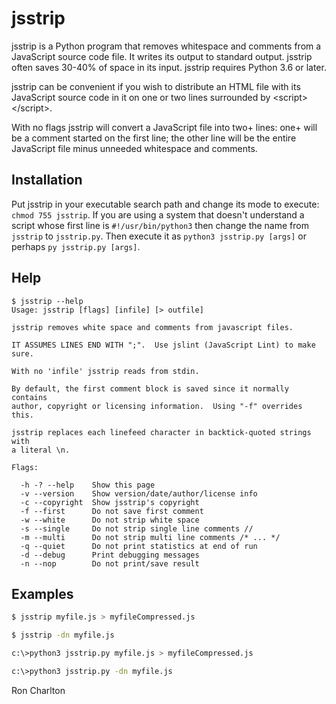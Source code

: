 <!-- title: jsstrip Read Me -->
<!-- $Id: README.md,v 1.7 2024-08-30 19:22:32-04 ron Exp $ -->

# jsstrip

jsstrip is a Python program that removes whitespace and comments from
a JavaScript source code file. It writes its output to standard output.
jsstrip often saves 30-40% of space in its input. jsstrip requires
Python 3.6 or later.

jsstrip can be convenient if you wish to distribute an HTML file with its
JavaScript source code in it on one or two lines surrounded by
\<script\>\</script\>.

With no flags jsstrip will convert a JavaScript file into two+ lines:
one+ will be a comment started on the first line; the other line will be
the entire JavaScript file minus unneeded whitespace and comments.

## Installation

Put jsstrip in your executable search path and change its mode to execute:
`chmod 755 jsstrip`. If you are using a system that doesn't understand
a script whose first line is
`#!/usr/bin/python3` then change the name from `jsstrip` to `jsstrip.py`.
Then execute it as `python3 jsstrip.py [args]`
or perhaps `py jsstrip.py [args]`.

## Help

```text
$ jsstrip --help
Usage: jsstrip [flags] [infile] [> outfile]

jsstrip removes white space and comments from javascript files.

IT ASSUMES LINES END WITH ";".  Use jslint (JavaScript Lint) to make sure.

With no 'infile' jsstrip reads from stdin.

By default, the first comment block is saved since it normally contains
author, copyright or licensing information.  Using "-f" overrides this.

jsstrip replaces each linefeed character in backtick-quoted strings with
a literal \n.

Flags:

  -h -? --help    Show this page
  -v --version    Show version/date/author/license info
  -c --copyright  Show jsstrip's copyright
  -f --first      Do not save first comment
  -w --white      Do not strip white space
  -s --single     Do not strip single line comments //
  -m --multi      Do not strip multi line comments /* ... */
  -q --quiet      Do not print statistics at end of run
  -d --debug      Print debugging messages
  -n --nop        Do not print/save result
```

## Examples

```sh
$ jsstrip myfile.js > myfileCompressed.js

$ jsstrip -dn myfile.js

c:\>python3 jsstrip.py myfile.js > myfileCompressed.js

c:\>python3 jsstrip.py -dn myfile.js
```

Ron Charlton
